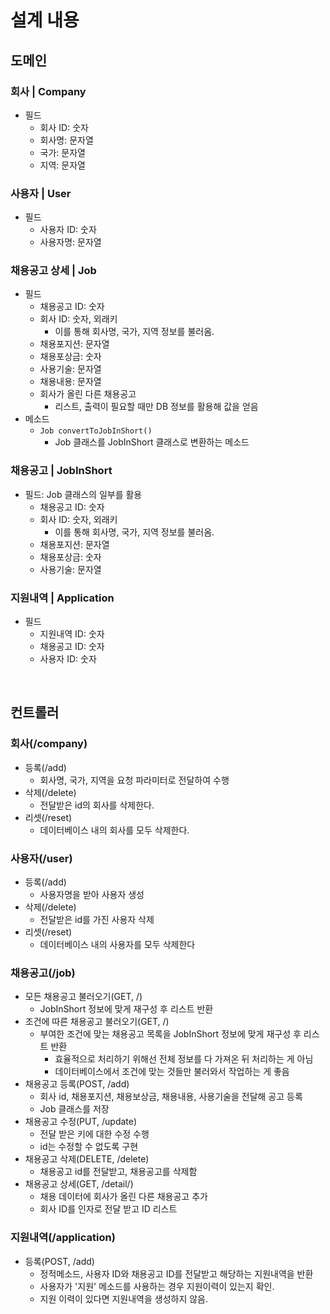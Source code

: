 # 설계 내용

## 도메인
### 회사 | Company
* 필드
    - 회사 ID: 숫자
    - 회사명: 문자열
    - 국가: 문자열
    - 지역: 문자열

### 사용자 | User
* 필드
    - 사용자 ID: 숫자
    - 사용자명: 문자열

### 채용공고 상세 | Job
* 필드
    - 채용공고 ID: 숫자
    - 회사 ID: 숫자, 외래키
        + 이를 통해 회사명, 국가, 지역 정보를 불러옴.
    - 채용포지션: 문자열
    - 채용포상금: 숫자
    - 사용기술: 문자열
    - 채용내용: 문자열
    - 회사가 올린 다른 채용공고
        + 리스트, 출력이 필요할 때만 DB 정보를 활용해 값을 얻음
* 메소드
    - `Job convertToJobInShort()`
        + Job 클래스를 JobInShort 클래스로 변환하는 메소드

### 채용공고 | JobInShort
* 필드: Job 클래스의 일부를 활용
  - 채용공고 ID: 숫자
  - 회사 ID: 숫자, 외래키
      + 이를 통해 회사명, 국가, 지역 정보를 불러옴.
  - 채용포지션: 문자열
  - 채용포상금: 숫자
  - 사용기술: 문자열

### 지원내역 | Application
* 필드
    - 지원내역 ID: 숫자
    - 채용공고 ID: 숫자
    - 사용자 ID: 숫자

<br>

## 컨트롤러
### 회사(/company)
* 등록(/add)
    - 회사명, 국가, 지역을 요청 파라미터로 전달하여 수행
* 삭제(/delete)
    - 전달받은 id의 회사를 삭제한다.
* 리셋(/reset)
    - 데이터베이스 내의 회사를 모두 삭제한다.

### 사용자(/user)
* 등록(/add)
    - 사용자명을 받아 사용자 생성
* 삭제(/delete)
    - 전달받은 id를 가진 사용자 삭제
* 리셋(/reset)
    - 데이터베이스 내의 사용자를 모두 삭제한다

### 채용공고(/job)
* 모든 채용공고 불러오기(GET, /)
    - JobInShort 정보에 맞게 재구성 후 리스트 반환
* 조건에 따른 채용공고 불러오기(GET, /)
    - 부여한 조건에 맞는 채용공고 목록을 JobInShort 정보에 맞게 재구성 후 리스트 반환 
        + 효율적으로 처리하기 위해선 전체 정보를 다 가져온 뒤 처리하는 게 아님
        + 데이터베이스에서 조건에 맞는 것들만 불러와서 작업하는 게 좋음
* 채용공고 등록(POST, /add)
    - 회사 id, 채용포지션, 채용보상금, 채용내용, 사용기술을 전달해 공고 등록
    - Job 클래스를 저장
* 채용공고 수정(PUT, /update)
    - 전달 받은 키에 대한 수정 수행
    - id는 수정할 수 없도록 구현
* 채용공고 삭제(DELETE, /delete)
    - 채용공고 id를 전달받고, 채용공고를 삭제함
* 채용공고 상세(GET, /detail/)
    - 채용 데이터에 회사가 올린 다른 채용공고 추가
    - 회사 ID를 인자로 전달 받고 ID 리스트 

### 지원내역(/application)
* 등록(POST, /add)
    - 정적메소드, 사용자 ID와 채용공고 ID를 전달받고 해당하는 지원내역을 반환
    - 사용자가 '지원' 메소드를 사용하는 경우 지원이력이 있는지 확인.
    - 지원 이력이 있다면 지원내역을 생성하지 않음.